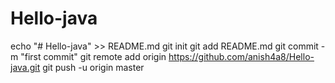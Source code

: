 # Hello-java
echo "# Hello-java" >> README.md
git init
git add README.md
git commit -m "first commit"
git remote add origin https://github.com/anish4a8/Hello-java.git
git push -u origin master
